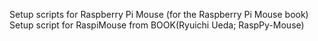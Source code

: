 Setup scripts for Raspberry Pi Mouse (for the Raspberry Pi Mouse book)
Setup script for RaspiMouse from BOOK(Ryuichi Ueda; RaspPy-Mouse)
